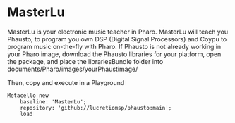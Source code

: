 # MasterLu
MasterLu is your electronic music teacher in Pharo. MasterLu will teach you Phausto, to program you own DSP (Digital Signal Processors) and Coypu to program music on-the-fly with Pharo.
If Phausto is not already working in your Pharo image, download the Phausto libraries for your platform, open the package, and place the librariesBundle folder into documents/Pharo/images/yourPhaustimage/

Then, copy and execute in a Playground

```Smalltalk
Metacello new
    baseline: 'MasterLu';
    repository: 'github://lucretiomsp/phausto:main';
    load
```
